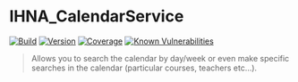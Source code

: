 # IHNA_CalendarService
[![Build](https://github.com/CorentinBacconnais/IHNA-CalendarService/workflows/CI%2FCD/badge.svg)](https://github.com/CorentinBacconnais/IHNA-CalendarService/actions)
[![Version](https://img.shields.io/github/v/tag/CorentinBacconnais/IHNA-CalendarService)](https://img.shields.io/github/v/tag/CorentinBacconnais/IHNA-CalendarService)
[![Coverage](https://img.shields.io/codecov/c/github/CorentinBacconnais/IHNA-CalendarService.svg?style=flat-square)](https://codecov.io/gh/CorentinBacconnais/IHNA-CalendarService)
[![Known Vulnerabilities](https://snyk.io/test/github/CorentinBacconnais/IHNA-CalendarService/badge.svg)](https://snyk.io/test/github/CorentinBacconnais/IHNA-CalendarService)

> Allows you to search the calendar by day/week or even make specific searches in the calendar (particular courses, teachers etc...).